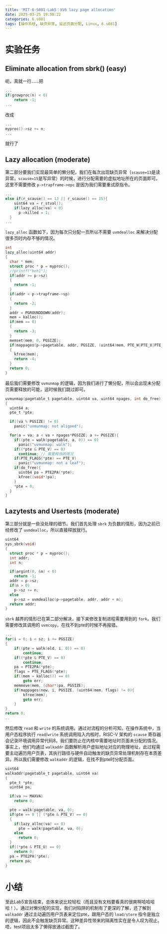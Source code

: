 ```yaml
---
title: 'MIT-6-S081-Lab5：XV6 lazy page allocation'
date: 2025-03-25 19:50:22
categories: 6.s081
tags: [操作系统, 缺页异常, 延迟页面分配, Linux, 6.s081]
---
```

# 实验任务
## Eliminate allocation from sbrk() (easy)
呃，真就一行……把
```c
...
if(growproc(n) < 0)
    return -1;
...
```
改成
```c
...
myproc()->sz += n;
...
```
就行了

## Lazy allocation (moderate)
第二部分要我们实现最简单的懒分配，我们在每次出现缺页异常（`scause=13`是读异常，`scause=15`是写异常）的时候，进行分配需要的虚拟地址所在的页面即可。这里不需要修改 `p->trapframe->epc` 是因为我们需要重试原指令。
```c
...
else if(r_scause() == 13 || r_scause() == 15){
    uint64 va = r_stval();
    if(lazy_alloc(va) < 0)
      p->killed = 1;
  }
...
```
`lazy_alloc` 函数如下，因为每次只分配一页所以不需要 `uvmdealloc` 来解决分配很多页时内存不够的情况。
```c
int
lazy_alloc(uint64 addr)
{
  char * mem;
  struct proc * p = myproc();
  //printf("heh1");
  if(addr >= p->sz)
  {
    return -1;
  }
  if(addr < p->trapframe->sp)
  {
    return -2;
  }
  addr = PGROUNDDOWN(addr);
  mem = kalloc();
  if(mem == 0)
  {
    return -3;
  }
  memset(mem, 0, PGSIZE);
  if(mappages(p->pagetable, addr, PGSIZE, (uint64)mem, PTE_W|PTE_X|PTE_R|PTE_U) != 0)
  {
    kfree(mem);
    return -4;
  }
  return 0;
}
```
最后我们需要修改 `uvmunmap` 的逻辑，因为我们进行了懒分配，所以会出现未分配页需要释放的可能，这时候我们跳过即可。
```c
uvmunmap(pagetable_t pagetable, uint64 va, uint64 npages, int do_free)
{
  uint64 a;
  pte_t *pte;

  if((va % PGSIZE) != 0)
    panic("uvmunmap: not aligned");

  for(a = va; a < va + npages*PGSIZE; a += PGSIZE){
    if((pte = walk(pagetable, a, 0)) == 0)
      panic("uvmunmap: walk");
    if((*pte & PTE_V) == 0)
      continue; // 需要释放的情况
    if(PTE_FLAGS(*pte) == PTE_V)
      panic("uvmunmap: not a leaf");
    if(do_free){
      uint64 pa = PTE2PA(*pte);
      kfree((void*)pa);
    }
    *pte = 0;
  }
}
```

## Lazytests and Usertests (moderate)
第三部分就是一些没处理的细节。我们首先处理 `sbrk` 为负数的情形，因为之前已经修改了 `uvmdealloc`，所以直接释放就行。
```c
uint64
sys_sbrk(void)
{
  struct proc * p = myproc();
  int addr;
  int n;

  if(argint(0, &n) < 0)
    return -1;
  addr = p->sz;
  if(n > 0)
    p->sz += n;
  else
    p->sz = uvmdealloc(p->pagetable, addr, addr + n);
  return addr;
}
```

`sbrk` 越界的情形已在第二部分解决，接下来修改复制进程需要用到的 `fork`。我们需要修改其调用的 `uvmcopy`，在找不到pte的时候不再报错。
```c
...
for(i = 0; i < sz; i += PGSIZE)
{
    if((pte = walk(old, i, 0)) == 0)
        continue;
    if((*pte & PTE_V) == 0)
        continue;
    pa = PTE2PA(*pte);
    flags = PTE_FLAGS(*pte);
    if((mem = kalloc()) == 0)
        goto err;
    memmove(mem, (char*)pa, PGSIZE);
    if(mappages(new, i, PGSIZE, (uint64)mem, flags) != 0){
        kfree(mem);
        goto err;
    }
}
return 0;
..
```

然后修改 `read` 和 `write` 的系统调用。通过对流程的分析可知，在操作系统中，当用户态程序执行 `read`/`write` 系统调用陷入内核时，RISC-V 架构的 `scause` 寄存器会记录环境调用异常代码8。我们要防止在内核中需要地址时页面未分配的情况。事实上，他们均通过 `walkaddr` 函数解析用户虚拟地址对应的物理地址，此过程需要主动遍历用户页表，其执行路径与硬件自动触发的缺页异常处理机制存在本质差异。所以我们需要修改 `walkaddr` 的逻辑，在找不到pte时分配页面。
```c
uint64
walkaddr(pagetable_t pagetable, uint64 va)
{
  pte_t *pte;
  uint64 pa;

  if(va >= MAXVA)
    return 0;

  pte = walk(pagetable, va, 0);
  if(pte == 0 || (*pte & PTE_V) == 0)
  {
    if(lazy_alloc(va) == 0)
      pte = walk(pagetable, va, 0);
    else  
      return 0;
  }
  if((*pte & PTE_U) == 0)
    return 0;
  pa = PTE2PA(*pte);
  return pa;
}
```

# 小结
至此Lab5宣告结束，总体来说比较轻松（而且没有文档要看真的很爽啊哈哈哈哈！）。通过对懒分配的实现，我们对陷阱的机制有了更深的了解，还了解到 `walkaddr` 通过主动遍历用户页表来定位pte，跟用户态的 `load/store` 指令是独立的逻辑，因此不会触发缺页异常。这种差异性带来的隔离性实在是令人叹为观止。唔，test项目太多了懒得放通过截图了。